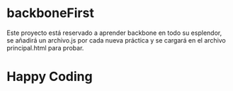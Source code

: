 # backboneFirst
Este proyecto está reservado a aprender backbone en todo su esplendor, 
se añadirá un archivo.js por cada nueva práctica y se cargará en el archivo principal.html para probar.


<h1> Happy Coding </h1>
